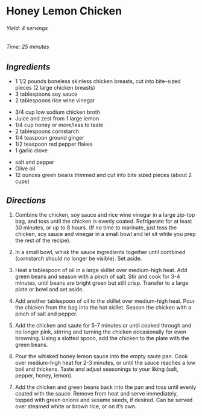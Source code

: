 # Honey Lemon Chicken

######  Yield: 4 servings
######  Time: 25 minutes

##  *Ingredients*
- 1 1/2 pounds boneless skinless chicken breasts, cut into bite-sized pieces (2 large chicken breasts)
- 3 tablespoons soy sauce
- 2 tablespoons rice wine vinegar
<!---->
- 3/4 cup low sodium chicken broth
- Juice and zest from 1 large lemon
- 1/4 cup honey or more/less to taste
- 2 tablespoons cornstarch
- 1/4 teaspoon ground ginger
- 1/2 teaspoon red pepper flakes
- 1 garlic clove
<!---->
- salt and pepper
- Olive oil
- 12 ounces green beans trimmed and cut into bite sized pieces (about 2 cups)

##  *Directions*
1. Combine the chicken, soy sauce and rice wine vinegar in a large zip-top bag, and toss until the chicken is evenly coated. Refrigerate for at least 30 minutes, or up to 8 hours. (If no time to marinate, just toss the chicken, soy sauce and vinegar in a small bowl and let sit while you prep the rest of the recipe).

2. In a small bowl, whisk the sauce ingredients together until combined (cornstarch should no longer be visible). Set aside.

3. Heat a tablespoon of oil in a large skillet over medium-high heat. Add green beans and season with a pinch of salt. Stir and cook for 3-4 minutes, until beans are bright green but still crisp. Transfer to a large plate or bowl and set aside.

4. Add another tablespoon of oil to the skillet over medium-high heat. Pour the chicken from the bag into the hot skillet. Season the chicken with a pinch of salt and pepper.

5. Add the chicken and saute for 5-7 minutes or until cooked through and no longer pink, stirring and turning the chicken occasionally for even browning. Using a slotted spoon, add the chicken to the plate with the green beans.

6. Pour the whisked honey lemon sauce into the empty saute pan. Cook over medium-high heat for 2-3 minutes, or until the sauce reaches a low boil and thickens. Taste and adjust seasonings to your liking (salt, pepper, honey, lemon).

7. Add the chicken and green beans back into the pan and toss until evenly coated with the sauce. Remove from heat and serve immediately, topped with green onions and sesame seeds, if desired. Can be served over steamed white or brown rice, or on it’s own.